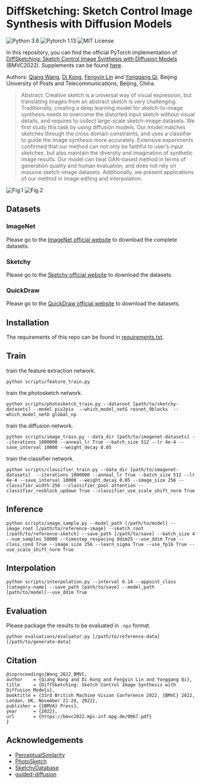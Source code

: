 # DiffSketching: Sketch Control Image Synthesis with Diffusion Models

![Python 3.6](https://img.shields.io/badge/python-3.6-green) ![Pytorch 1.13](https://img.shields.io/badge/pytorch-1.13-green) ![MIT License](https://img.shields.io/badge/licence-MIT-green)

In this repository, you can find the official PyTorch implementation of [DiffSketching: Sketch Control Image Synthesis with Diffusion Models](https://bmvc2022.mpi-inf.mpg.de/0067.pdf) (BMVC2022). Supplements can be found [here](https://bmvc2022.mpi-inf.mpg.de/0067_supp.zip).

Authors: [Qiang Wang](https://scholar.google.com/citations?user=lXyi3t4AAAAJ&hl=en), [Di Kong](https://scholar.google.com/citations?user=7jUAmi8AAAAJ&hl=en), [Fengyin Lin](https://github.com/MercuryMUMU) and [Yonggang Qi](https://qugank.github.io/), Beijing University of Posts and Telecommunications, Beijing, China.

> Abstract: Creative sketch is a universal way of visual expression, but translating images from an abstract sketch is very challenging. Traditionally, creating a deep learning model for sketch-to-image synthesis needs to overcome the distorted input sketch without visual details, and requires to collect large-scale sketch-image datasets. We first study this task by using diffusion models. Our model matches sketches through the cross domain constraints, and uses a classifier to guide the image synthesis more accurately. Extensive experiments confirmed that our method can not only be faithful to user’s input sketches, but also maintain the diversity and imagination of synthetic image results. Our model can beat GAN-based method in terms of generation quality and human evaluation, and does not rely on massive sketch-image datasets. Additionally, we present applications of our method in image editing and interpolation.

![Fig.1](https://github.com/XDUWQ/DiffSketching/blob/main/images/all_generation_V5.png)
![Fig.2](https://github.com/XDUWQ/DiffSketching/blob/main/images/Fig2_V14.png)

## Datasets
### ImageNet
Please go to the [ImageNet official website](https://image-net.org/) to download the complete datasets.

### Sketchy
Please go to the [Sketchy official website](https://sketchy.eye.gatech.edu/) to download the datasets.

### QuickDraw
Please go to the [QuickDraw official website](https://github.com/googlecreativelab/quickdraw-dataset) to download the datasets. 

## Installation
The requirements of this repo can be found in [requirements.txt](https://github.com/XDUWQ/DiffSketching/blob/main/requirements.txt).

## Train

train the feature extraction network.
```
python scripts/feature_train.py 
```

train the photosketch network.
```
python scripts/photosketch_train.py --dataroot [path/to/sketchy-datasets] --model pix2pix  --which_model_netG resnet_9blocks  --which_model_netD global_np 
```

train the diffusion network.
```
python scripts/image_train.py --data_dir [path/to/imagenet-datasets] --iterations 1000000 --anneal_lr True --batch_size 512 --lr 4e-4 --save_interval 10000 --weight_decay 0.05
```

train the classifier network.
```
python scripts/classifier_train.py --data_dir [path/to/imagenet-datasets]  --iterations 1000000 --anneal_lr True --batch_size 512 --lr 4e-4 --save_interval 10000 --weight_decay 0.05 --image_size 256 --classifier_width 256 --classifier_pool attention --classifier_resblock_updown True --classifier_use_scale_shift_norm True
```

## Inference
```
python scripts/image_sample.py --model_path [/path/to/model] --image_root [/path/to/reference-image] --sketch_root [/path/to/reference-sketch] --save_path [/path/to/save] --batch_size 4 --num_samples 50000 --timestep_respacing ddim25 --use_ddim True --class_cond True --image_size 256 --learn_sigma True --use_fp16 True --use_scale_shift_norm True
```

## Interpolation
```
python scripts/interpolation.py --interval 0.14 --appoint_class [category-name] --save_path [path/to/save] --model_path [path/to/model]--use_ddim True 
```

## Evaluation
Please package the results to be evaluated in `.npz` format.
```
python evaluations/evaluator.py [/path/to/reference-data] [/path/to/generate-data]
```


## Citation
```
@inproceedings{Wang_2022_BMVC,
author    = {Qiang Wang and Di Kong and Fengyin Lin and Yonggang Qi},
title     = {DiffSketching: Sketch Control Image Synthesis with Diffusion Models},
booktitle = {33rd British Machine Vision Conference 2022, {BMVC} 2022, London, UK, November 21-24, 2022},
publisher = {{BMVA} Press},
year      = {2022},
url       = {https://bmvc2022.mpi-inf.mpg.de/0067.pdf}
}
```

## Acknowledgements
* [PerceptualSimilarity](https://github.com/richzhang/PerceptualSimilarity)
* [PhotoSketch](https://github.com/mtli/PhotoSketch)
* [SketchyDatabase](https://github.com/CDOTAD/SketchyDatabase)
* [guided-diffusion](https://github.com/openai/guided-diffusion)
